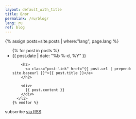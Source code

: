 ```yaml
---
layout: default_with_title
title: Блог
permalink: /ru/blog/
lang: ru
ref: blog
---
```


{% assign posts=site.posts | where:"lang", page.lang %}
<div class="home">
  <ul class="post-list">
    {% for post in posts %}
      <li class="post_list_li post">
        <span class="post-meta">{{ post.date | date: "%b %-d, %Y" }}</span>

        <h2>
          <a class="post-link" href="{{ post.url | prepend: site.baseurl }}">{{ post.title }}</a>
        </h2>

        <div>
          {{ post.content }}
        </div>
      </li>
    {% endfor %}
  </ul>

  <p class="rss-subscribe">subscribe <a href="{{ "/feed.xml" | prepend: site.baseurl }}">via RSS</a></p>

</div>

